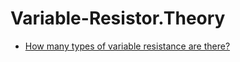 # Variable-Resistor.Theory
- [How many types of variable resistance are there?](https://youtu.be/xG7aCHHv-E8)
